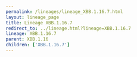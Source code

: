 ```yaml
---
permalink: /lineages/lineage_XBB.1.16.7.html
layout: lineage_page
title: Lineage XBB.1.16.7
redirect_to: ../lineage.html?lineage=XBB.1.16.7
lineage: XBB.1.16.7
parent: XBB.1.16
children: ['XBB.1.16.7']
---
```

